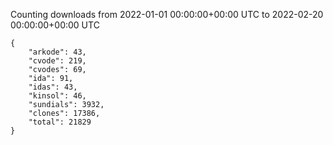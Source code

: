 
Counting downloads from 2022-01-01 00:00:00+00:00 UTC to 2022-02-20 00:00:00+00:00 UTC

```
{
    "arkode": 43,
    "cvode": 219,
    "cvodes": 69,
    "ida": 91,
    "idas": 43,
    "kinsol": 46,
    "sundials": 3932,
    "clones": 17386,
    "total": 21829
}
```
